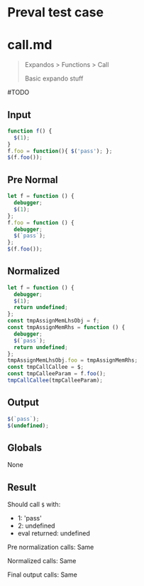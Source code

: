# Preval test case

# call.md

> Expandos > Functions > Call
>
> Basic expando stuff

#TODO

## Input

`````js filename=intro
function f() {
  $(1);
}
f.foo = function(){ $('pass'); };
$(f.foo());
`````

## Pre Normal

`````js filename=intro
let f = function () {
  debugger;
  $(1);
};
f.foo = function () {
  debugger;
  $(`pass`);
};
$(f.foo());
`````

## Normalized

`````js filename=intro
let f = function () {
  debugger;
  $(1);
  return undefined;
};
const tmpAssignMemLhsObj = f;
const tmpAssignMemRhs = function () {
  debugger;
  $(`pass`);
  return undefined;
};
tmpAssignMemLhsObj.foo = tmpAssignMemRhs;
const tmpCallCallee = $;
const tmpCalleeParam = f.foo();
tmpCallCallee(tmpCalleeParam);
`````

## Output

`````js filename=intro
$(`pass`);
$(undefined);
`````

## Globals

None

## Result

Should call `$` with:
 - 1: 'pass'
 - 2: undefined
 - eval returned: undefined

Pre normalization calls: Same

Normalized calls: Same

Final output calls: Same
